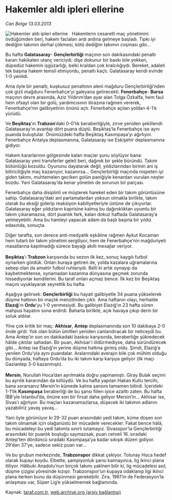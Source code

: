 # Hakemler aldı ipleri ellerine

*Can Belge 13.03.2013*

<div class="yazi"><img align="left" alt="Hakemler aldı ipleri ellerine" border="0" src="http://www.taraf.com.tr/fotoraflar/makaleler/hakemler-aldi-ipleri-ellerine_2170_orijinal.jpg" style="border-right-width:10px; border-color:#FFFFFF"/><p>Hakemlerin cesaretli maç yönetimini övdüğümden beri, hakem faciaları ardı ardına gelmeye başladı. Tıpkı iyi dediğim takımın derhal çökmesi, kötü dediğim takımın coşması gibi...</p>
<p>Bu hafta <b>Galatasaray</b>- <b>Gençlerbirliği</b> maçının son dakikasındaki penaltı kararı hakikaten utanç vericiydi; dişe dokunur bir baskı bile yokken, düpedüz hakemin işgüzarlığı, belki kraldan çok kralcılığıydı. Bereket, adaleti tek başına hakem temsil etmiyordu, penaltı kaçtı. Galatasaray kendi evinde 1-0 yenildi.</p>
<p>Ama öyle bir penaltı, kuşkusuz penaltının aleni mağduru Gençlerbirliği’nden çok gizli mağduru Fenerbahçe’yi galeyana getirecekti. <b>Fenerbahçe</b>- <b>Bursa</b> maçının devre arasında, Aziz Yıldırım’dan ayar alan Tolga Özkalfa, hem faul hem ofsayt olan bir golü, yardımcısının itirazına rağmen vererek, Fenerbahçe’nin galibiyetinin önünü açtı. Fenerbahçe açılan yoldan 4-1’e yürüdü.</p>
<p>Ve <b>Beşiktaş</b>’ın <b>Trabzon</b>’daki 0-0’lık beraberliğiyle, zirve yeniden şekillendi: Galatasaray’ın avantajı dört puana düştü. Beşiktaş’la Fenerbahçe ise aynı puanda buluştular. Önümüzdeki hafta Beşiktaş Kasımpaşa’yı ağırlıyor. Fenerbahçe Antalya deplasmanına, Galatasaray ise Eskişehir deplasmanına gidiyor.</p>
<p>Hakem kararlarının gölgesinde kalan maçlar şunu söylüyor bana: Galatasaray yeni transferler geleli beri, dağınık bir şekle büründü. Takım bütünlüğü bozuldu. Oyununu dayatarak değil, yıldızlarından birinin ani iş bitiriciliğiyle maç kazanıyor, kazanırsa... Gençlerbirliği maçında nispeten iyi giden takımı, muhtemelen geciken golün paniğiyle kenardan vurulan neşter bozdu. Yani Galatasaray’da kenar yönetim de sorunun bir parçası.</p>
<p>Fenerbahçe daha disiplinli ve müşterek hareket eden bir takım görüntüsüne sahip. Galatasaray’daki ani parlamalardan yoksun olmakla birlikte, takım olarak bu eksiği giderip reaksiyon kabiliyetleriyle üstüne de çıkıyorlar. Galatasaray eğer yıldızların kaprisine kalmış bu dağınıklıktan uyumlu bir takım çıkaramazsa, dört puanlık fark, kalan dokuz haftada Galatasaray’a yetmeyebilir. Ama bu hamleyi yapacak adam da başlı başına bir yıldız edasında, sonuçta.</p>
<p>Diğer tarafta, son derece anti-medyatik eşkâline rağmen Aykut Kocaman hem tutarlı bir takım yönetimi sergiliyor, hem de Fenerbahçe’nin mağduriyeti masallarına kapılmadığı sürece bayağı akıllı mesajlar veriyor.<br/><br/><b>Beşiktaş</b>’ı <b>Trabzon</b> karşısında bu sezon ilk kez, sonuç kaygılı futbol oynarken gördük. Onları buraya getiren de, yolda kazalara uğramalarına sebep olan da amatör futbol ruhlarıydı. Belli ki artık oynayıp da kaybetmektense, oynamadan kazanma dünyasına geçmek zorunda hissediyorlar kendilerini. Bu taraf onları açmaz bence. İlk kez bir Beşiktaş maçını uyuklayarak seyrettik bu hafta.</p>
<p>Aşağıya gelirsek: <b>Gençlerbirliği</b> bu hayati galibiyetle 34 puana yükselerek düşme hattının bir maçlık menzilinden çıktı. Ama haftanın olayı, herhalde <b>Elazığ</b>’ın <b>Ordu</b>’yu 1-0 yenmesiydi. Bu galibiyet Elazığ’ın 23 hafta süren mahpus hayatını sona erdirdi. Baharla birlikte, açık havaya çıkıp derin bir soluk aldılar.</p>
<p>Yine çok kritik bir maç: <b>Akhisar</b>, <b>Antep</b> deplasmanında son 10 dakikaya 2-0 önde girdi. Yok olan bütün ümitleri yeniden canlandıracak bir neticeydi bu. Ama Antep’in son on dakikadaki baskısı karşısında, beraberliğe şükredecek hâlde çıktılar sahadan. Bir puan, Akhisar’ı öldürmediyse, daha süründürecek gibi... Antep ise Elazığ’ın yerine düşme hattına girmiş oldu. Şimdi, Elazığ’a yenilen Ordu’yla aynı puandalar. Aralarındaki averajın bile çok mühim olduğu bu dünyada, haftaya Ordu’da bu iki takım karşı karşıya geliyor (ilk maçı Gaziantep 3-0 kazanmıştı).<br/><br/><b>Mersin</b>, Nurullah Hoca’dan ayrılmakla doğru yapmamıştı. Giray Bulak seçimi bu ayrılık kararından da kötüydü. Ve bu hafta yapılan Hakan Kutlu tercihi, bana sorarsanız Mersin’in kümede kalma şansını tamamen bitirdi. İçerideki 1-1’lik <b>Kasımpaşa</b> beraberliği de bu şansı fiilen iyice azalttı zaten. Bu hafta İBB’yle İstanbul’da, önüne son bir fırsat daha geliyor Mersin’in... Akhisar ise, Sivas’ı ağırlıyor. Bu maçları kazanamazlarsa, düşecek iki takımın adlarını yazabiliriz yavaş yavaş...</p>
<p>Yani öyle görünüyor ki 29-32 puan arasındaki yedi takım, küme düşen son takım olmamak için olağanüstü bir mücadele verecekler. Fakat bence hâlâ, bu mücadeleyi bu yedi takımla sınırlı tutamayız. Sivasspor’la Gençlerbirliği arasındaki bir puanlık boşluğu saymazsak, puan cetveli 16. sıradaki Antep’ten dördüncü sıradaki Kasımpaşa’ya kadar sıkışık düzen gidiyor. 29’dan 37’ye, sadece sekiz puan var...</p>
<p>Ve bu grubun merkezinde, <b>Trabzonspor</b> dikkat çekiyor. Tolunay Hoca hedef olarak kupayı koydu. Elbette, şampiyonluk şansı kalmayınca, lig ikinci plana itiliyor. Hâlbuki Anadolu’nun birçok takımı yakînen bilir ki, lig mücadelesi asıl, düşme çizgisi yöresinde kızışır. Trabzonspor’un kupaya odaklanıp ligi ikinci plana iterken bunu da düşünmesi gerekebilir. Zira, 1961’in de Federasyon’la anlaşması var, Süper Lig’e yükselmemek bağlamında.</p>
</div>

Kaynak: [taraf.com.tr](http://www.taraf.com.tr/can-belge/makale-hakemler-aldi-ipleri-ellerine.htm), [web.archive.org (arşiv bağlantısı)](http://web.archive.org/web/20131107152428/http://www.taraf.com.tr/can-belge/makale-hakemler-aldi-ipleri-ellerine.htm)
